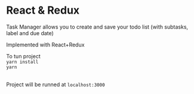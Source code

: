 <h1>
	React & Redux
</h1>

Task Manager allows you to create and save your todo list (with subtasks, label and due date)

Implemented with React+Redux

To tun project <br>
<code>yarn install</code><br>
<code>yarn</code>

<br>
Project will be runned at <code>localhost:3000</code>
